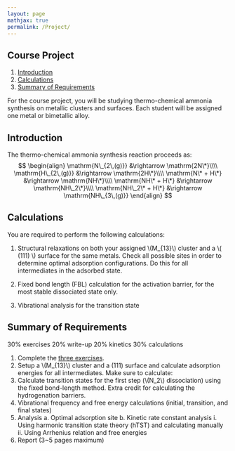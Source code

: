 ```yaml
---
layout: page
mathjax: true
permalink: /Project/
---
```


## Course Project
1. [Introduction](#intro)
2. [Calculations](#calcs)
3. [Summary of Requirements](#reqs)


For the course project, you will be studying thermo-chemical ammonia synthesis on metallic clusters and surfaces. Each student will be assigned one metal or bimetallic alloy. 

<a name='intro'></a>
## Introduction

The thermo-chemical ammonia synthesis reaction proceeds as:
$$
\begin{align}
\mathrm{N\_{2\,(g)}} &\rightarrow \mathrm{2N\*}\\\\
\mathrm{H\_{2\,(g)}} &\rightarrow \mathrm{2H\*}\\\\
\mathrm{N\* + H\*} &\rightarrow \mathrm{NH\*}\\\\
\mathrm{NH\* + H\*} &\rightarrow \mathrm{NH\_2\*}\\\\
\mathrm{NH\_2\* + H\*} &\rightarrow \mathrm{NH\_{3\,(g)}}
\end{align}
$$

<a name='calcs'></a>
## Calculations

You are required to perform the following calculations:
1. Structural relaxations on both your assigned \\(M\_{13}\\) cluster and a \\( (111) \\) surface for the same metals. Check all possible sites in order to determine optimal adsorption configurations. Do this for all intermediates in the adsorbed state.

2. Fixed bond length (FBL) calculation for the activation barrier, for the most stable dissociated state only.

3. Vibrational analysis for the transition state

<a name='reqs'></a>
## Summary of Requirements

30% exercises
20% write-up
20% kinetics
30% calculations

1. Complete the [three exercises](../ASE/).
2. Setup a \\(M_{13}\\) cluster and a (111) surface and calculate adsorption energies for all intermediates. Make sure to calculate:
3. Calculate transition states for the first step (\\(N_2\\) dissociation) using the fixed bond-length method. Extra credit for calculating the hydrogenation barriers.
4. Vibrational frequency and free energy calculations (initial, transition, and final states)
5. Analysis
    a. Optimal adsorption site
    b. Kinetic rate constant analysis
        i. Using harmonic transition state theory (hTST) and calculating manually
        ii. Using Arrhenius relation and free energies
5. Report (3~5 pages maximum)